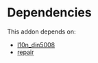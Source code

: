 # Dependencies

This addon depends on:

- [l10n_din5008](../../../../odoo-bringout-oca-ocb-l10n_din5008)
- [repair](../../../../../oca-ocb-core/odoo-bringout-oca-ocb-repair)
